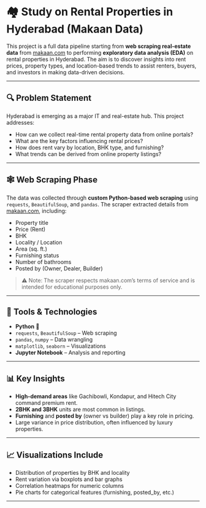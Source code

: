 # 🏘️ Study on Rental Properties in Hyderabad (Makaan Data)

This project is a full data pipeline starting from **web scraping real-estate data** from [makaan.com](https://www.makaan.com) to performing **exploratory data analysis (EDA)** on rental properties in Hyderabad. The aim is to discover insights into rent prices, property types, and location-based trends to assist renters, buyers, and investors in making data-driven decisions.

---

## 🔍 Problem Statement

Hyderabad is emerging as a major IT and real-estate hub. This project addresses:

- How can we collect real-time rental property data from online portals?
- What are the key factors influencing rental prices?
- How does rent vary by location, BHK type, and furnishing?
- What trends can be derived from online property listings?

---

## 🕸️ Web Scraping Phase

The data was collected through **custom Python-based web scraping** using `requests`, `BeautifulSoup`, and `pandas`. The scraper extracted details from [makaan.com](https://www.makaan.com/hyderabad-property/rent-property-in-hyderabad), including:

- Property title
- Price (Rent)
- BHK
- Locality / Location
- Area (sq. ft.)
- Furnishing status
- Number of bathrooms
- Posted by (Owner, Dealer, Builder)

> ⚠️ Note: The scraper respects makaan.com’s terms of service and is intended for educational purposes only.

---

## 🧰 Tools & Technologies

- **Python** 🐍
- `requests`, `BeautifulSoup` – Web scraping
- `pandas`, `numpy` – Data wrangling
- `matplotlib`, `seaborn` – Visualizations
- **Jupyter Notebook** – Analysis and reporting

---

## 📊 Key Insights

- **High-demand areas** like Gachibowli, Kondapur, and Hitech City command premium rent.
- **2BHK and 3BHK** units are most common in listings.
- **Furnishing** and **posted by** (owner vs builder) play a key role in pricing.
- Large variance in price distribution, often influenced by luxury properties.

---

## 📈 Visualizations Include

- Distribution of properties by BHK and locality
- Rent variation via boxplots and bar graphs
- Correlation heatmaps for numeric columns
- Pie charts for categorical features (furnishing, posted_by, etc.)

---
